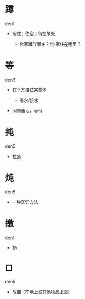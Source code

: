# 蹲

den1

- 居住；住宿；待在某处

  - 你家蹲吖哪许？/你家住在哪里？

# 等

den3

- 在下方接住某物体

  - 等水/接水
  
- 同普通话，等待

# 扽

den5

- 拉紧

# 炖

den5

- 一种烹饪方法

# 撴

den1

- 扔

# □

den5

- 放置（在地上或其他物品上面）
